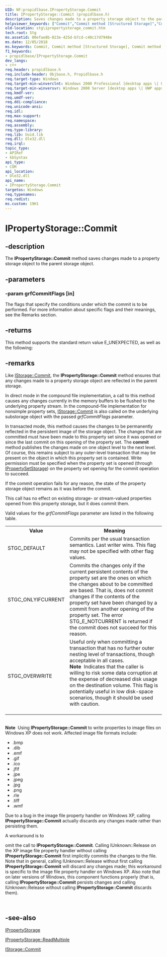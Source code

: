 ```yaml
---
UID: NF:propidlbase.IPropertyStorage.Commit
title: IPropertyStorage::Commit (propidlbase.h)
description: Saves changes made to a property storage object to the parent storage object.
helpviewer_keywords: ["Commit","Commit method [Structured Storage]","Commit method [Structured Storage]","IPropertyStorage interface","IPropertyStorage [Strctd Stg]","Commit","IPropertyStorage interface [Structured Storage]","Commit method","IPropertyStorage.Commit","IPropertyStorage::Commit","_stg_ipropertystorage_commit","propidl/IPropertyStorage::Commit","stg.ipropertystorage_commit"]
old-location: stg\ipropertystorage_commit.htm
tech.root: Stg
ms.assetid: 00efae8b-023e-425d-b7cd-c40c17d7948e
ms.date: 12/05/2018
ms.keywords: Commit, Commit method [Structured Storage], Commit method [Structured Storage],IPropertyStorage interface, IPropertyStorage [Strctd Stg],Commit, IPropertyStorage interface [Structured Storage],Commit method, IPropertyStorage.Commit, IPropertyStorage::Commit, _stg_ipropertystorage_commit, propidl/IPropertyStorage::Commit, stg.ipropertystorage_commit
f1_keywords:
- propidlbase/IPropertyStorage.Commit
dev_langs:
- c++
req.header: propidlbase.h
req.include-header: Objbase.h, Propidlbase.h
req.target-type: Windows
req.target-min-winverclnt: Windows 2000 Professional [desktop apps \| UWP apps]
req.target-min-winversvr: Windows 2000 Server [desktop apps \| UWP apps]
req.kmdf-ver: 
req.umdf-ver: 
req.ddi-compliance: 
req.unicode-ansi: 
req.idl: 
req.max-support: 
req.namespace: 
req.assembly: 
req.type-library: 
req.lib: Uuid.lib
req.dll: Ole32.dll
req.irql: 
topic_type:
- APIRef
- kbSyntax
api_type:
- COM
api_location:
- Ole32.dll
api_name:
- IPropertyStorage.Commit
targetos: Windows
req.typenames: 
req.redist: 
ms.custom: 19H1
---
```


# IPropertyStorage::Commit


## -description


The <b>IPropertyStorage::Commit</b> method saves changes made to a property storage object to the parent storage object.


## -parameters




### -param grfCommitFlags [in]

The flags that specify the conditions under which the commit is to be performed. For more information about specific flags and their meanings, see the Remarks section.


## -returns



This method supports the standard return value E_UNEXPECTED, as well as the following:




## -remarks



Like <a href="https://docs.microsoft.com/windows/desktop/api/objidl/nf-objidl-istorage-commit">IStorage::Commit</a>, the <b>IPropertyStorage::Commit</b> method ensures that any changes made to a property storage object are reflected in the parent storage.

In direct mode in the compound file implementation, a call to this method causes any changes currently in the memory buffers to be flushed to the underlying property stream. In the compound-file implementation for nonsimple property sets, 
<a href="https://docs.microsoft.com/windows/desktop/api/objidl/nf-objidl-istorage-commit">IStorage::Commit</a> is also called on the underlying substorage object with the passed <i>grfCommitFlags</i> parameter.

In transacted mode, this method causes the changes to be permanently reflected in the persistent image of the storage object. The changes that are committed must have been made to this property set since it was opened or since the last commit on this opening of the property set.  The <b>commit</b> method publishes the changes made on one object level to the next level. Of course, this remains subject to any outer-level transaction that may be present on the object in which this property set is contained. Write permission must be specified when the property set is opened (through 
<a href="https://docs.microsoft.com/windows/desktop/api/propidl/nn-propidl-ipropertysetstorage">IPropertySetStorage</a>) on the property set opening for the commit operation to succeed.

If the commit operation fails for any reason, the state of the property storage object remains as it was before the commit.

This call has no effect on existing storage- or stream-valued properties opened from this property storage, but it does commit them.

Valid values for the <i>grfCommitFlags</i> parameter are listed in the following table.

<table>
<tr>
<th>Value</th>
<th>Meaning</th>
</tr>
<tr>
<td>STGC_DEFAULT</td>
<td>Commits per the usual transaction semantics. Last writer wins. This flag may not be specified with other flag values.</td>
</tr>
<tr>
<td>STGC_ONLYIFCURRENT</td>
<td>Commits the changes only if the current persistent contents of the property set are the ones on which the changes about to be committed are based. That is, does not commit changes if the contents of the property set have been changed by a commit from another opening of the property set. The error STG_E_NOTCURRENT is returned if the commit does not succeed for this reason.</td>
</tr>
<tr>
<td>STGC_OVERWRITE</td>
<td>Useful only when committing a transaction that has no further outer nesting level of transactions, though acceptable in all cases. <div class="alert"><b>Note</b>  Indicates that the caller is willing to risk some data corruption at the expense of decreased disk usage on the destination volume. This flag is potentially useful in low disk-space scenarios, though it should be used with caution.</div>
<div> </div>
</td>
</tr>
</table>
 

<div class="alert"><b>Note</b>  Using <b>IPropertyStorage::Commit</b> to write properties to image files on Windows XP does not work.  Affected image file formats include:<ul>
<li>.bmp</li>
<li>.dib</li>
<li>.emf</li>
<li>.gif</li>
<li>.ico</li>
<li>.jfif</li>
<li>.jpe</li>
<li>.jpeg</li>
<li>.jpg</li>
<li>.png</li>
<li>.rle</li>
<li>.tiff</li>
<li>.wmf</li>
</ul>Due to a bug in the image file property handler on Windows XP, calling <b>IPropertyStorage::Commit</b> actually discards any changes made rather than persisting them.

 

A workaround is to

omit the call to <b>IPropertyStorage::Commit</b>. Calling IUnknown::Release on the XP image file property handler without calling <b>IPropertyStorage::Commit</b> first implicitly commits the changes to the file.  Note that in general, calling IUnknown::Release without first calling <b>IPropertyStorage::Commit</b> will discard any changes made; this workaround is specific to the image file property handler on Windows XP.  Also note that on later versions of Windows, this component functions properly (that is, calling <b>IPropertyStorage::Commit</b> persists changes and calling IUnknown::Release without calling <b>IPropertyStorage::Commit</b> discards them).

</div>
<div> </div>



## -see-also




<a href="https://docs.microsoft.com/windows/desktop/api/propidl/nn-propidl-ipropertystorage">IPropertyStorage</a>



<a href="https://docs.microsoft.com/windows/desktop/api/propidl/nf-propidl-ipropertystorage-readmultiple">IPropertyStorage::ReadMultiple</a>



<a href="https://docs.microsoft.com/windows/desktop/api/objidl/nf-objidl-istorage-commit">IStorage::Commit</a>
 

 

